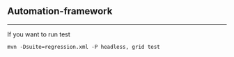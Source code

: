 ## Automation-framework
***
If you want to run test
```
mvn -Dsuite=regression.xml -P headless, grid test
```
